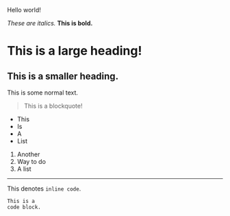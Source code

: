 Hello world!

*These are italics.* **This is bold.**

# This is a large heading!
## This is a smaller heading.

This is some normal text.

> This is a blockquote!

* This
* Is
* A
* List

1. Another
2. Way to do
3. A list

---

This denotes `inline code`.

```
This is a
code block.
```
